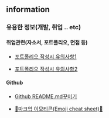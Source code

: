 ## information
### 유용한 정보(개발, 취업 .. etc) 


#### 취업관련(자소서, 포트폴리오, 면접 등)
- [포트폴리오 작성시 유의사항1](https://okky.kr/article/368504?fbclid=IwAR3sSl4yCx9-33xLhfxvVfcKiuiNl88cQjL75mjvbNgrpPbGLgolQSHuCTU)

- [포트폴리오 작성시 유의사항2](https://okky.kr/article/360170)


#### Github

- [Github README.md꾸미기](https://devhwi.tistory.com/40?category=707447)

- [:star2:마크업 이모티콘(Emoji cheat sheet):star2:](https://www.webfx.com/tools/emoji-cheat-sheet/)

